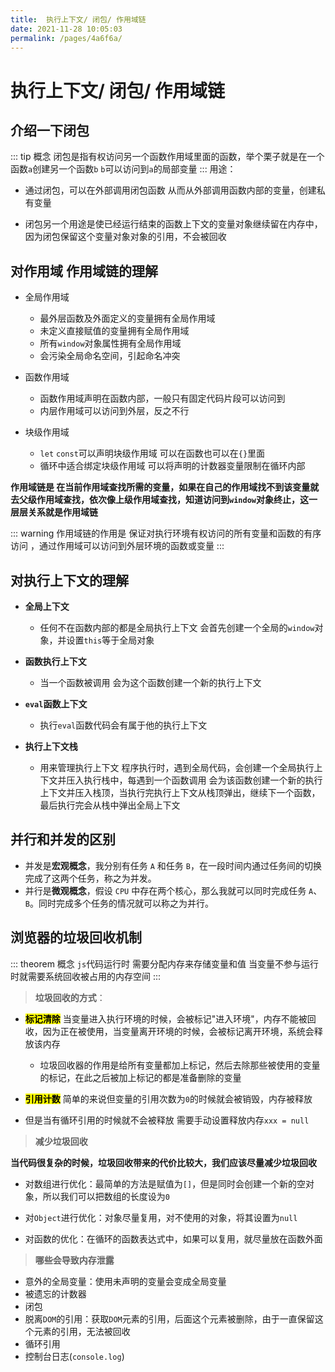 ```yaml
---
title:  执行上下文/ 闭包/ 作用域链
date: 2021-11-28 10:05:03
permalink: /pages/4a6f6a/
---
```


# 执行上下文/ 闭包/ 作用域链

## 介绍一下闭包<badge text="特别重要" type="error" />
::: tip 概念
闭包是指有权访问另一个函数作用域里面的函数，举个栗子就是在一个函数`a`创建另一个函数`b` `b`可以访问到`a`的局部变量
:::
用途：

- 通过闭包，可以在外部调用闭包函数 从而从外部调用函数内部的变量，创建私有变量


- 闭包另一个用途是使已经运行结束的函数上下文的变量对象继续留在内存中，因为闭包保留这个变量对象对象的引用，不会被回收



## 对作用域 作用域链的理解<badge text="特别重要" type="error" />

-  全局作用域

    - 最外层函数及外面定义的变量拥有全局作用域
    - 未定义直接赋值的变量拥有全局作用域
    - 所有`window`对象属性拥有全局作用域
    - 会污染全局命名空间，引起命名冲突

-  函数作用域

    - 函数作用域声明在函数内部，一般只有固定代码片段可以访问到
    - 内层作用域可以访问到外层，反之不行

- 块级作用域

    - `let` `const`可以声明块级作用域 可以在函数也可以在`{}`里面
    - 循环中适合绑定块级作用域 可以将声明的计数器变量限制在循环内部

**作用域链是 在当前作用域查找所需的变量，如果在自己的作用域找不到该变量就去父级作用域查找，依次像上级作用域查找，知道访问到`window`对象终止，这一层层关系就是作用域链**

::: warning 作用域链的作用是 
保证对执行环境有权访问的所有变量和函数的有序访问 ，通过作用域可以访问到外层环境的函数或变量
:::


## 对执行上下文的理解<badge text="特别重要" type="error" />

- **全局上下文**

    - 任何不在函数内部的都是全局执行上下文 会首先创建一个全局的`window`对象，并设置`this`等于全局对象

- **函数执行上下文**

    - 当一个函数被调用 会为这个函数创建一个新的执行上下文

- **`eval`函数上下文**
    - 执行`eval`函数代码会有属于他的执行上下文
    
- **执行上下文栈**

    - 用来管理执行上下文 程序执行时，遇到全局代码，会创建一个全局执行上下文并压入执行栈中，每遇到一个函数调用 会为该函数创建一个新的执行上下文并压入栈顶，当执行完执行上下文从栈顶弹出，继续下一个函数，最后执行完会从栈中弹出全局上下文



## 并行和并发的区别<badge text="重要" type="warning" />

- 并发是**宏观概念**，我分别有任务 `A` 和任务 `B`，在一段时间内通过任务间的切换完成了这两个任务，称之为并发。
- 并行是**微观概念**，假设 `CPU` 中存在两个核心，那么我就可以同时完成任务 `A`、`B`。同时完成多个任务的情况就可以称之为并行。



## 浏览器的垃圾回收机制<badge text="特别重要" type="error" />

::: theorem 概念
`js`代码运行时 需要分配内存来存储变量和值 当变量不参与运行时就需要系统回收被占用的内存空间
:::
>**垃圾回收的方式**：

- **<mark>标记清除</mark>** 当变量进入执行环境的时候，会被标记"进入环境"，内存不能被回收，因为正在被使用，当变量离开环境的时候，会被标记离开环境，系统会释放该内存

    - 垃圾回收器的作用是给所有变量都加上标记，然后去除那些被使用的变量的标记，在此之后被加上标记的都是准备删除的变量

- **<mark>引用计数</mark>** 简单的来说但变量的引用次数为`0`的时候就会被销毁，内存被释放
- 但是当有循环引用的时候就不会被释放 需要手动设置释放内存`xxx = null`

>**减少垃圾回收**

**当代码很复杂的时候，垃圾回收带来的代价比较大，我们应该尽量减少垃圾回收**

- 对数组进行优化：最简单的方法是赋值为`[]`，但是同时会创建一个新的空对象，所以我们可以把数组的长度设为`0`

- 对`Object`进行优化：对象尽量复用，对不使用的对象，将其设置为`null`

- 对函数的优化：在循环的函数表达式中，如果可以复用，就尽量放在函数外面

>**哪些会导致内存泄露**

- 意外的全局变量：使用未声明的变量会变成全局变量
- 被遗忘的计数器
- 闭包
- 脱离`DOM`的引用：获取`DOM`元素的引用，后面这个元素被删除，由于一直保留这个元素的引用，无法被回收
- 循环引用
- 控制台日志(`console.log`)